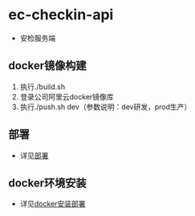 # ec-checkin-api
- 安检服务端
## docker镜像构建
1. 执行./build.sh 
2. 登录公司阿里云docker镜像库
3. 执行./push.sh dev（参数说明：dev研发，prod生产）

## 部署
- 详见[部署](https://code.clouderwork.com/cpic/ec-town-deploy)

## docker环境安装
- 详见[docker安装部署](https://github.com/OracleGao/docker/blob/master/README.md)
